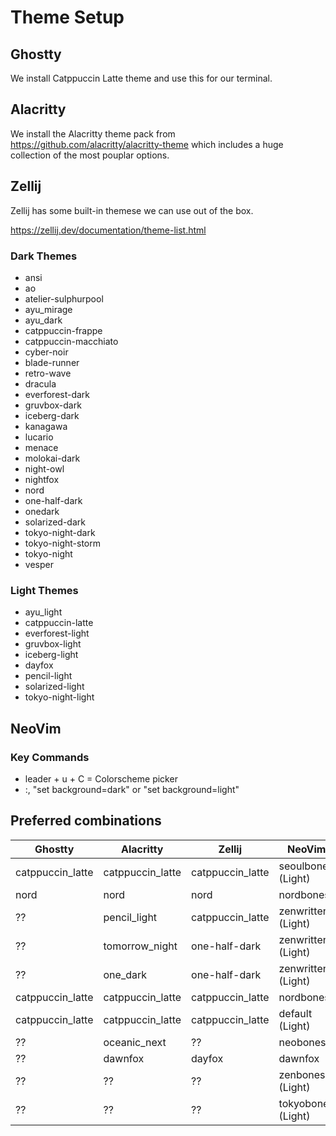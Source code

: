 # Theme Setup

## Ghostty

We install Catppuccin Latte theme and use this for our terminal.

## Alacritty

We install the Alacritty theme pack from https://github.com/alacritty/alacritty-theme which includes a huge collection of the most pouplar options.

## Zellij

Zellij has some built-in themese we can use out of the box.

https://zellij.dev/documentation/theme-list.html

### Dark Themes

- ansi
- ao
- atelier-sulphurpool
- ayu_mirage
- ayu_dark
- catppuccin-frappe
- catppuccin-macchiato
- cyber-noir
- blade-runner
- retro-wave
- dracula
- everforest-dark
- gruvbox-dark
- iceberg-dark
- kanagawa
- lucario
- menace
- molokai-dark
- night-owl
- nightfox
- nord
- one-half-dark
- onedark
- solarized-dark
- tokyo-night-dark
- tokyo-night-storm
- tokyo-night
- vesper

### Light Themes

- ayu_light
- catppuccin-latte
- everforest-light
- gruvbox-light
- iceberg-light
- dayfox
- pencil-light
- solarized-light
- tokyo-night-light

## NeoVim

### Key Commands

- leader + u + C = Colorscheme picker
- :, "set background=dark" or "set background=light"

## Preferred combinations

| Ghostty          | Alacritty        | Zellij           | NeoVim             |
| ---------------- | ---------------- | ---------------- | ------------------ |
| catppuccin_latte | catppuccin_latte | catppuccin_latte | seoulbones (Light) |
| nord             | nord             | nord             | nordbones          |
| ??               | pencil_light     | catppuccin_latte | zenwritten (Light) |
| ??               | tomorrow_night   | one-half-dark    | zenwritten (Light) |
| ??               | one_dark         | one-half-dark    | zenwritten (Light) |
| catppuccin_latte | catppuccin_latte | catppuccin_latte | nordbones          |
| catppuccin_latte | catppuccin_latte | catppuccin_latte | default (Light)    |
| ??               | oceanic_next     | ??               | neobones           |
| ??               | dawnfox          | dayfox           | dawnfox            |
| ??               | ??               | ??               | zenbones (Light)   |
| ??               | ??               | ??               | tokyobones (Light) |
